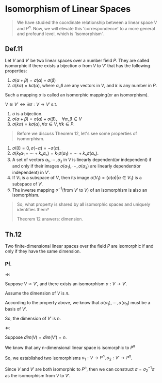 # Isomorphism of Linear Spaces

> We have studied the coordinate relationship between a linear space $V$ and $P^n$. Now, we will elevate this 'correspondence' to a more general and profound level, which is 'isomorphism'.

## Def.11

Let $V$ and $V'$ be two linear spaces over a number field $P$. They are called isomorphic if there exists a bijection $\sigma$ from $V$ to $V'$ that has the following properties:

1. $\sigma(\alpha + \beta) = \sigma(\alpha) + \sigma(\beta)$
2. $\sigma(k\alpha) = k\sigma(\alpha)$, where $\alpha, \beta$ are any vectors in $V$, and $k$ is any number in $P$. 

Such a mapping $\sigma$ is called an isomorphic mapping(or an isomorphism).

$V \cong V' \Longleftrightarrow \exists \sigma:V \rightarrow V'$ s.t. 

1. $\sigma$ is a bijection.
2. $\sigma(\alpha + \beta) = \sigma(\alpha) + \sigma(\beta), \quad \forall\alpha,\beta \in V$
3. $\sigma(k\alpha) = k\sigma(\alpha), \forall \alpha \in V, \forall k \in P$.

> Before we discuss Theorem 12, let's see some properties of isomorphism.

1. $\sigma(0) = 0, \sigma(-\alpha) = -\sigma(\alpha).$
2. $\sigma(k_1\alpha_1 + \cdots + k_s\alpha_s) = k_1\sigma(\alpha_1) + \cdots + k_s\sigma(\alpha_s).$
3. A set of vectors $\alpha_1,\cdots, \alpha_s$ in $V$ is linearly dependent(or independent) if and only if their images $\sigma(\alpha_1), \cdots, \sigma(\alpha_s)$ are linearly dependent(or independent) in $V'$.
4. If $V_1$ is a subspace of $V$, then its image $\sigma(V_1) = \{  \sigma(\alpha)|\alpha \in V_1 \}$ is a subspace of $V'$.
5. The inverse mapping $\sigma^{-1}$(from $V'$ to $V$) of an isomorphism is also an isomorphism.

> So, what property is shared by all isomorphic spaces and uniquely identifies them?
>
> Theorem 12 answers: dimension.

## Th.12

Two finite-dimensional linear spaces over the field $P$ are isomorphic if and only if they have the same dimension.

### Pf.

$\Longrightarrow$:

Suppose $V \cong V'$, and there exists an isomorphism $\sigma: V \rightarrow V'$.

Assume the dimension of $V$ is $n$.

According to the property above, we know that $\sigma(\alpha_1), \cdots, \sigma(\alpha_n)$ must be a basis of $V'$. 

So, the dimension of $V'$ is $n$.

$\Longleftarrow$:

Suppose $dim(V) = dim(V') = n$.

We know that any n-dimensional linear space is isomorphic to $P^n$

So, we established two isomorphisms $\sigma_1:V \rightarrow P^n, \sigma_2:V' \rightarrow P^n$.

Since $V$ and $V'$ are both isomorphic to $P^n$, then we can construct  $\sigma = \sigma_2^{-1}\sigma$ as the isomorphism from $V$ to $V'$.



